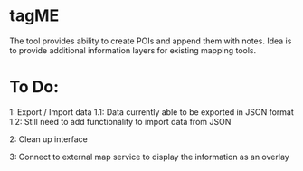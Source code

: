 # tagME
The tool provides ability to create POIs and append them with notes. Idea is to provide additional information layers for existing mapping tools.

# To Do:

1: Export  / Import data
1.1: Data currently able to be exported in JSON format
1.2: Still need to add functionality to import data from JSON

2: Clean up interface

3: Connect to external map service to display the information as an overlay
